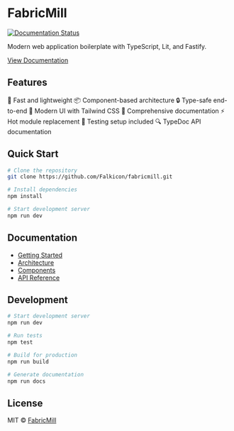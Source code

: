 # FabricMill

[![Documentation Status](https://github.com/Falkicon/fabricmill/actions/workflows/docs.yml/badge.svg)](https://github.com/Falkicon/fabricmill/actions/workflows/docs.yml)

Modern web application boilerplate with TypeScript, Lit, and Fastify.

[View Documentation](https://falkicon.github.io/fabricmill/)

## Features

🚀 Fast and lightweight
📦 Component-based architecture
🔒 Type-safe end-to-end
🎨 Modern UI with Tailwind CSS
📝 Comprehensive documentation
⚡ Hot module replacement
🧪 Testing setup included
🔍 TypeDoc API documentation

## Quick Start

```bash
# Clone the repository
git clone https://github.com/Falkicon/fabricmill.git

# Install dependencies
npm install

# Start development server
npm run dev
```

## Documentation

- [Getting Started](docs/getting-started.md)
- [Architecture](docs/architecture.md)
- [Components](docs/components.md)
- [API Reference](docs/api.md)

## Development

```bash
# Start development server
npm run dev

# Run tests
npm test

# Build for production
npm run build

# Generate documentation
npm run docs
```

## License

MIT © [FabricMill](LICENSE)
